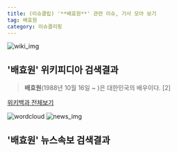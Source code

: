 ```yaml
---
title: (이슈클립) '**배효원**' 관련 이슈, 기사 모아 보기
tag: 배효원
category: 이슈클리핑
---
```

![wiki_img](https://user-images.githubusercontent.com/42597476/44503234-41136a80-a6d0-11e8-9071-6fc6418eafe4.png)
## **'**배효원**'** 위키피디아 검색결과
>**배효원**(1988년 10월 16일 ~ )은 대한민국의 배우이다. [2]

<a href="https://ko.wikipedia.org/wiki/배효원" target="_blank">위키백과 전체보기</a>

![wordcloud](https://s3.ap-northeast-2.amazonaws.com/lyrics101-wordcloud/2018-09-17-1537185930.png)
![news_img](https://user-images.githubusercontent.com/42597476/44507050-1206f400-a6e4-11e8-8d98-7ffbfebb353f.png)
## **'**배효원**'** 뉴스속보 검색결과

